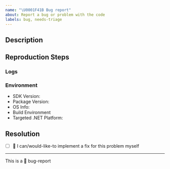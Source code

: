 ```yaml
---
name: "\U0001F41B Bug report"
about: Report a bug or problem with the code
labels: bug, needs-triage
---
```


## Description
<!-- Describe the bug in brief here. Please include details on WHAT is failing, what behavior you were expecting, and what behavior was exhibited -->

## Reproduction Steps
<!-- Please include ALL steps taken that lead to the bug described. Stack-traces and logs can be very helpful as well, please include those below -->

### Logs
<!-- For more info on logging, please see [here](http://docs.aws.amazon.com/sdk-for-net/v3/developer-guide/net-dg-config-other.html). -->

### Environment
<!--- Include as many relevant details about the environment where the bug was discovered -->
* SDK Version: <!-- Info from Nuget Package -->
* Package Version: <!-- Info from Nuget Package -->
* OS Info: <!-- Windows 10 | OSX Mojave | Ubuntu | AmazonLinux | etc. -->
* Build Environment <!-- Visual Studio | VSCode + Terminal `dotnet` | etc. -->
* Targeted .NET Platform:  

## Resolution
- [ ] :wave: I can/would-like-to implement a fix for this problem myself

<!-- If you have any ideas for a solution, feel free to describe them here. Otherwise, a solution will be linked in the comments once finished -->


---

This is a :bug: bug-report